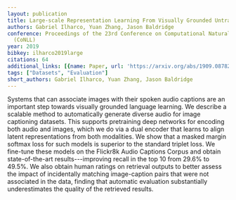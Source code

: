 ```yaml
---
layout: publication
title: Large-scale Representation Learning From Visually Grounded Untranscribed Speech
authors: Gabriel Ilharco, Yuan Zhang, Jason Baldridge
conference: Proceedings of the 23rd Conference on Computational Natural Language Learning
  (CoNLL)
year: 2019
bibkey: ilharco2019large
citations: 64
additional_links: [{name: Paper, url: 'https://arxiv.org/abs/1909.08782'}]
tags: ["Datasets", "Evaluation"]
short_authors: Gabriel Ilharco, Yuan Zhang, Jason Baldridge
---
```

Systems that can associate images with their spoken audio captions are an
important step towards visually grounded language learning. We describe a
scalable method to automatically generate diverse audio for image captioning
datasets. This supports pretraining deep networks for encoding both audio and
images, which we do via a dual encoder that learns to align latent
representations from both modalities. We show that a masked margin softmax loss
for such models is superior to the standard triplet loss. We fine-tune these
models on the Flickr8k Audio Captions Corpus and obtain state-of-the-art
results---improving recall in the top 10 from 29.6% to 49.5%. We also obtain
human ratings on retrieval outputs to better assess the impact of incidentally
matching image-caption pairs that were not associated in the data, finding that
automatic evaluation substantially underestimates the quality of the retrieved
results.